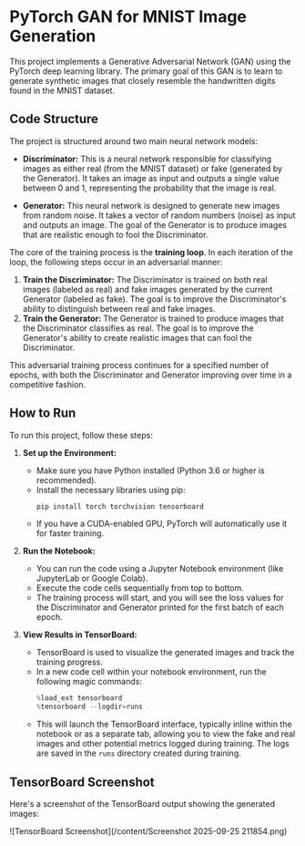 
# PyTorch GAN for MNIST Image Generation

This project implements a Generative Adversarial Network (GAN) using the PyTorch deep learning library. The primary goal of this GAN is to learn to generate synthetic images that closely resemble the handwritten digits found in the MNIST dataset.

## Code Structure

The project is structured around two main neural network models:

*   **Discriminator:** This is a neural network responsible for classifying images as either real (from the MNIST dataset) or fake (generated by the Generator). It takes an image as input and outputs a single value between 0 and 1, representing the probability that the image is real.

*   **Generator:** This neural network is designed to generate new images from random noise. It takes a vector of random numbers (noise) as input and outputs an image. The goal of the Generator is to produce images that are realistic enough to fool the Discriminator.

The core of the training process is the **training loop**. In each iteration of the loop, the following steps occur in an adversarial manner:

1.  **Train the Discriminator:** The Discriminator is trained on both real images (labeled as real) and fake images generated by the current Generator (labeled as fake). The goal is to improve the Discriminator's ability to distinguish between real and fake images.
2.  **Train the Generator:** The Generator is trained to produce images that the Discriminator classifies as real. The goal is to improve the Generator's ability to create realistic images that can fool the Discriminator.

This adversarial training process continues for a specified number of epochs, with both the Discriminator and Generator improving over time in a competitive fashion.

## How to Run

To run this project, follow these steps:

1.  **Set up the Environment:**
    *   Make sure you have Python installed (Python 3.6 or higher is recommended).
    *   Install the necessary libraries using pip:
        ```bash
        pip install torch torchvision tensorboard
        ```
    *   If you have a CUDA-enabled GPU, PyTorch will automatically use it for faster training.

2.  **Run the Notebook:**
    *   You can run the code using a Jupyter Notebook environment (like JupyterLab or Google Colab).
    *   Execute the code cells sequentially from top to bottom.
    *   The training process will start, and you will see the loss values for the Discriminator and Generator printed for the first batch of each epoch.

3.  **View Results in TensorBoard:**
    *   TensorBoard is used to visualize the generated images and track the training progress.
    *   In a new code cell within your notebook environment, run the following magic commands:
        ```python
        %load_ext tensorboard
        %tensorboard --logdir=runs
        ```
    *   This will launch the TensorBoard interface, typically inline within the notebook or as a separate tab, allowing you to view the fake and real images and other potential metrics logged during training. The logs are saved in the `runs` directory created during training.


## TensorBoard Screenshot

Here's a screenshot of the TensorBoard output showing the generated images:

![TensorBoard Screenshot](/content/Screenshot 2025-09-25 211854.png)
